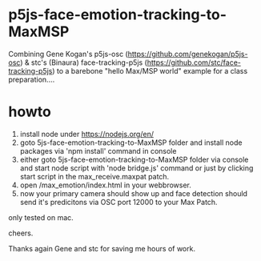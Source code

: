 # p5js-face-emotion-tracking-to-MaxMSP
Combining Gene Kogan's p5js-osc (https://github.com/genekogan/p5js-osc) & stc's (Binaura) face-tracking-p5js (https://github.com/stc/face-tracking-p5js) to a barebone "hello Max/MSP world" example for a class preparation....


# howto
1. install node under https://nodejs.org/en/
2. goto 5js-face-emotion-tracking-to-MaxMSP folder and install node packages via 'npm install' command in console
3. either goto 5js-face-emotion-tracking-to-MaxMSP folder via console and start node script with 'node bridge.js' command or just by clicking start script in the max_receive.maxpat patch.
4. open /max_emotion/index.html in your webbrowser.
5. now your primary camera should show up and face detection should send it's predicitons via OSC port 12000 to your Max Patch.

only tested on mac.

cheers.

Thanks again Gene and stc for saving me hours of work.
